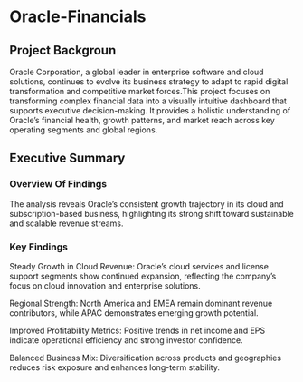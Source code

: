 # Oracle-Financials

## Project Backgroun
Oracle Corporation, a global leader in enterprise software and cloud solutions, continues to evolve its business strategy to adapt to rapid digital transformation and competitive market forces.This project focuses on transforming complex financial data into a visually intuitive dashboard that supports executive decision-making. It provides a holistic understanding of Oracle’s financial health, growth patterns, and market reach across key operating segments and global regions.

## Executive Summary 

### Overview Of Findings 
The analysis reveals Oracle’s consistent growth trajectory in its cloud and subscription-based business, highlighting its strong shift toward sustainable and scalable revenue streams.

### Key Findings 
Steady Growth in Cloud Revenue: Oracle’s cloud services and license support segments show continued expansion, reflecting the company’s focus on cloud innovation and enterprise solutions.

Regional Strength: North America and EMEA remain dominant revenue contributors, while APAC demonstrates emerging growth potential.

Improved Profitability Metrics: Positive trends in net income and EPS indicate operational efficiency and strong investor confidence.

Balanced Business Mix: Diversification across products and geographies reduces risk exposure and enhances long-term stability.

